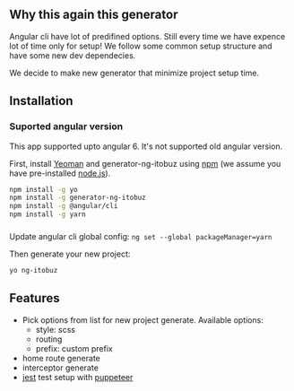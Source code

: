 ## Why this again this generator
Angular cli have lot of predifined options. Still every time we have expence lot of time only for setup! We follow some common setup structure and have some new dev dependecies.

We decide to make new generator that minimize project setup time.

## Installation

### Suported angular version
This app supported upto angular 6. It's not supported old angular version.

First, install [Yeoman](http://yeoman.io) and generator-ng-itobuz using [npm](https://www.npmjs.com/) (we assume you have pre-installed [node.js](https://nodejs.org/)).

```bash
npm install -g yo
npm install -g generator-ng-itobuz
npm install -g @angular/cli
npm install -g yarn
```

### 
Update angular cli global config: `ng set --global packageManager=yarn`

Then generate your new project:

```bash
yo ng-itobuz
```


## Features
- Pick options from list for new project generate. Available options:
    - style: scss
    - routing
    - prefix: custom prefix
- home route generate
- interceptor generate 
- [jest](https://facebook.github.io/jest/) test setup with [puppeteer](https://github.com/GoogleChrome/puppeteer)